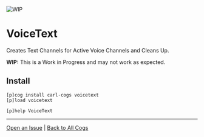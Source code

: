 ![WIP](https://img.shields.io/badge/tag-WIP-orange?logo=git&logoColor=white)
# VoiceText

Creates Text Channels for Active Voice Channels and Cleans Up.

**WIP:** This is a Work in Progress and may not work as expected.

## Install

```text
[p]cog install carl-cogs voicetext
[p]load voicetext

[p]help VoiceText
```

---
[Open an Issue](https://github.com/smashedr/carl-cogs/issues/new?title=VoiceText) |
[Back to All Cogs](../README.md#public-cogs)
